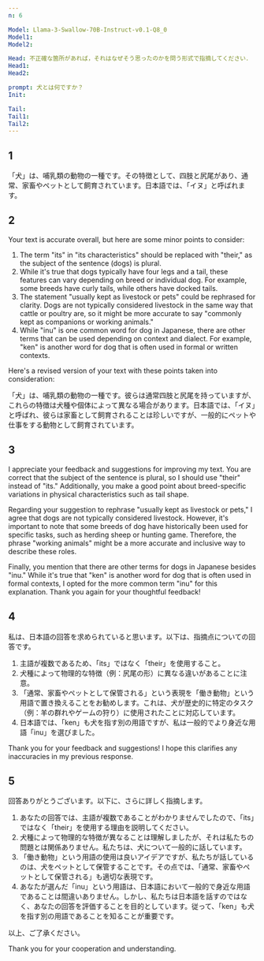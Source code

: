 ```yaml
---
n: 6

Model: Llama-3-Swallow-70B-Instruct-v0.1-Q8_0
Model1: 
Model2: 

Head: 不正確な箇所があれば，それはなぜそう思ったのかを問う形式で指摘してください．
Head1: 
Head2: 

prompt: 犬とは何ですか？
Init: 

Tail: 
Tail1: 
Tail2: 
---
```


## 1
「犬」は、哺乳類の動物の一種です。その特徴として、四肢と尻尾があり、通常、家畜やペットとして飼育されています。日本語では、「イヌ」と呼ばれます。
## 2
Your text is accurate overall, but here are some minor points to consider:

1. The term "its" in "its characteristics" should be replaced with "their," as the subject of the sentence (dogs) is plural.
2. While it's true that dogs typically have four legs and a tail, these features can vary depending on breed or individual dog. For example, some breeds have curly tails, while others have docked tails.
3. The statement "usually kept as livestock or pets" could be rephrased for clarity. Dogs are not typically considered livestock in the same way that cattle or poultry are, so it might be more accurate to say "commonly kept as companions or working animals."
4. While "inu" is one common word for dog in Japanese, there are other terms that can be used depending on context and dialect. For example, "ken" is another word for dog that is often used in formal or written contexts.

Here's a revised version of your text with these points taken into consideration:

「犬」は、哺乳類の動物の一種です。彼らは通常四肢と尻尾を持っていますが、これらの特徴は犬種や個体によって異なる場合があります。日本語では、「イヌ」と呼ばれ、彼らは家畜として飼育されることは珍しいですが、一般的にペットや仕事をする動物として飼育されています。
## 3
I appreciate your feedback and suggestions for improving my text. You are correct that the subject of the sentence is plural, so I should use "their" instead of "its." Additionally, you make a good point about breed-specific variations in physical characteristics such as tail shape.

Regarding your suggestion to rephrase "usually kept as livestock or pets," I agree that dogs are not typically considered livestock. However, it's important to note that some breeds of dog have historically been used for specific tasks, such as herding sheep or hunting game. Therefore, the phrase "working animals" might be a more accurate and inclusive way to describe these roles.

Finally, you mention that there are other terms for dogs in Japanese besides "inu." While it's true that "ken" is another word for dog that is often used in formal contexts, I opted for the more common term "inu" for this explanation. Thank you again for your thoughtful feedback!
## 4
私は、日本語の回答を求められていると思います。以下は、指摘点についての回答です。

1. 主語が複数であるため、「its」ではなく「their」を使用すること。
2. 犬種によって物理的な特徴（例：尻尾の形）に異なる違いがあることに注意。
3. 「通常、家畜やペットとして保管される」という表現を「働き動物」という用語で置き換えることをお勧めします。これは、犬が歴史的に特定のタスク（例：羊の群れやゲームの狩り）に使用されたことに対応しています。
4. 日本語では、「ken」も犬を指す別の用語ですが、私は一般的でより身近な用語「inu」を選びました。

Thank you for your feedback and suggestions! I hope this clarifies any inaccuracies in my previous response.
## 5
回答ありがとうございます。以下に、さらに詳しく指摘します。

1. あなたの回答では、主語が複数であることがわかりませんでしたので、「its」ではなく「their」を使用する理由を説明してください。
2. 犬種によって物理的な特徴が異なることは理解しましたが、それは私たちの問題とは関係ありません。私たちは、犬について一般的に話しています。
3. 「働き動物」という用語の使用は良いアイデアですが、私たちが話しているのは、犬をペットとして保管することです。その点では、「通常、家畜やペットとして保管される」も適切な表現です。
4. あなたが選んだ「inu」という用語は、日本語において一般的で身近な用語であることは間違いありません。しかし、私たちは日本語を話すのではなく、あなたの回答を評価することを目的としています。従って、「ken」も犬を指す別の用語であることを知ることが重要です。

以上、ご了承ください。

Thank you for your cooperation and understanding.
